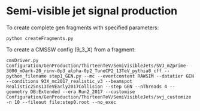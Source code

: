 # Semi-visible jet signal production

To create complete gen fragments with specified parameters:
```
python createFragments.py
```

To create a CMSSW config (9_3_X) from a fragment:
```
cmsDriver.py Configuration/GenProduction/ThirteenTeV/SemiVisibleJets/SVJ_mZprime-3000_mDark-20_rinv-0p3_alpha-0p2_TuneCP2_13TeV_pythia8_cff --python_filename step1_GEN.py --mc --eventcontent RAWSIM --datatier GEN --conditions 93X_mc2017_realistic_v3 --beamspot Realistic25ns13TeVEarly2017Collision --step GEN --nThreads 4 --geometry DB:Extended --era Run2_2017 --customise Configuration/GenProduction/ThirteenTeV/SemiVisibleJets/svj_customize -n 10 --fileout file:step0.root --no_exec
```
